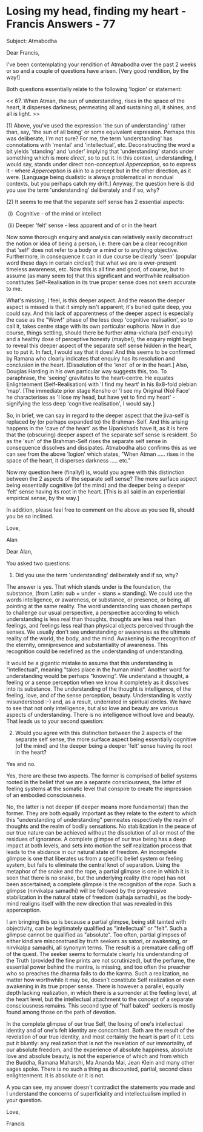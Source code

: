 # Losing my head, finding my heart - Francis Answers - 77


Subject: Atmabodha


Dear Francis,

I've been contemplating your rendition of Atmabodha over the past 2 weeks or so and a couple of questions have arisen. [Very good rendition, by the way!]

Both questions essentially relate to the following 'logion' or statement:

&lt;&lt; 67. When Atman, the sun of understanding, rises in the space of the heart, it disperses darkness; permeating all and sustaining all, it shines, and all is light. &gt;&gt;

(1) Above, you've used the expression 'the sun of understanding' rather than, say, 'the sun of all being' or some equivalent expression. Perhaps this was deliberate, I'm not sure? For me, the term 'understanding' has connotations with 'mental' and 'intellectual', etc. Deconstructing the word a bit yields 'standing' and 'under' implying that 'understanding' stands under something which is more *direct*, so to put it. In this context, understanding, I would say, stands under direct non-conceptual *Apperception*, so to express it - where *Apperception* is akin to a percept but in the other direction, as it were. [Language being dualistic is always problematical in nondual contexts, but you perhaps catch my drift.] Anyway, the question here is did you use the term 'understanding' deliberately and if so, why?

(2) It seems to me that the separate self sense has 2 essential aspects:

&nbsp;(i) &nbsp;Cognitive - of the mind or intellect

&nbsp;(ii) Deeper 'felt' sense - less apparent and of or in the heart

Now some thorough enquiry and analysis can relatively easily deconstruct the notion or idea of being a person, i.e. there can be a clear recognition that 'self' does not refer to a body or a mind or to anything objective. Furthermore, in consequence it can in due course be clearly 'seen' (popular word these days in certain circles!) that what we are is ever-present timeless awareness, etc. Now this is all fine and good, of course, but to assume (as many seem to) that this significant and worthwhile realisation constitutes Self-Realisation in its true proper sense does not seem accurate to me.

What's missing, I feel, is this deeper aspect. And the reason the deeper aspect is missed is that it simply isn't apparent; it's buried quite deep, you could say. And this lack of apparentness of the deeper aspect is especially the case as the &quot;Wow!&quot; phase of the less deep 'cognitive realisation', so to call it, takes centre stage with its own particular euphoria. Now in due course, things settling, should there be further atma-vichara (self-enquiry) and a healthy dose of perceptive honesty (maybe!), the enquiry might begin to reveal this deeper aspect of the separate self sense hidden in the heart, so to put it. In fact, I would say that it does! And this seems to be confirmed by Ramana who clearly indicates that enquiry has its resolution and conclusion in the heart. [Dissolution of the 'knot' of or in the heart.] Also, Douglas Harding in his own particular way suggests this, too. To paraphrase, the 'seeing' gravitates to the heart-centre. He equates Enlightenment (Self-Realisation) with 'I find my heart' in his 8x8-fold plebian 'map'. [The immediate prior stage Kensho or 'I see my Original (No) Face' he characterises as 'I lose my head, but have yet to find my heart' - signifying the less deep 'cognitive realisation', I would say.]

So, in brief, we can say in regard to the deeper aspect that the jiva-self is replaced by (or perhaps expanded to) the Brahman-Self. And this arising happens in the 'cave of the heart' as the Upanishads have it, as it is here that the (obscuring) deeper aspect of the separate self sense is resident. So as the 'sun' of the Brahman-Self rises the separate self sense in consequence dissolves and dissipates. Atmabodha also confirms this as we can see from the above 'logion' which states, &quot;When Atman ..... rises in the space of the heart, it disperses darkness ..... etc.&quot;

Now my question here (finally!) is, would you agree with this distinction between the 2 aspects of the separate self sense? The more surface aspect being essentially cognitive (of the mind) and the deeper being a deeper 'felt' sense having its root in the heart. [This is all said in an experiential empirical sense, by the way.]

In addition, please feel free to comment on the above as you see fit, should you be so inclined.

Love,

Alan

Dear Alan,&nbsp;

You asked two questions:

1. Did you use the term 'understanding' deliberately and if so, why?

The answer is yes. That which stands under is the foundation, the substance, (from Latin: sub = under + stans = standing). We could use the words intelligence, or awareness, or substance, or presence, or being, all pointing at the same reality. The word understanding was chosen perhaps to challenge our usual perspective, a perspective according to which understanding is less real than thoughts, thoughts are less real than feelings, and feelings less real than physical objects perceived through the senses. We usually don't see understanding or awareness as the ultimate reality of the world, the body, and the mind. Awakening is the recognition of the eternity, omnipresence and substantiality of awareness. This recognition could be redefined as the understanding of understanding.

It would be a gigantic mistake to assume that this understanding is &quot;intellectual&quot;, meaning &quot;takes place in the human mind&quot;. Another word for understanding would be perhaps &quot;knowing&quot;. We understand a thought, a feeling or a sense perception when we know it completely as it dissolves into its substance. The understanding of the thought is intelligence, of the feeling, love, and of the sense perception, beauty. Understanding is vastly misunderstood :-) and, as a result, underrated in spiritual circles. We have to see that not only intelligence, but also love and beauty are various aspects of understanding. There is no intelligence without love and beauty. That leads us to your second question:

2. Would you agree with this distinction between the 2 aspects of the separate self sense, the more surface aspect being essentially cognitive (of the mind) and the deeper being a deeper 'felt' sense having its root in the heart?

Yes and no.

Yes, there are these two aspects. The former is comprised of belief systems rooted in the belief that we are a separate consciousness, the latter of feeling systems at the somatic level that conspire to create the impression of an embodied consciousness.&nbsp;

No, the latter is not deeper (if deeper means more fundamental) than the former. They are both equally important as they relate to the extent to which this &quot;understanding of understanding&quot; permeates respectively the realm of thoughts and the realm of bodily sensations. No stabilization in the peace of our true nature can be achieved without the dissolution of all or most of the residues of ignorance. A complete glimpse of our true being has a deep impact at both levels, and sets into motion the self realization process that leads to the abidance in our natural state of freedom. An incomplete glimpse is one that liberates us from a specific belief system or feeling system, but fails to eliminate the central knot of separation. Using the metaphor of the snake and the rope, a partial glimpse is one in which it is seen that there is no snake, but the underlying reality (the rope) has not been ascertained; a complete glimpse is the recognition of the rope. Such a glimpse (nirvikalpa samadhi) will be followed by the progressive stabilization in the natural state of freedom (sahaja samadhi), as the body-mind realigns itself with the new direction that was revealed in this apperception.

I am bringing this up is because a partial glimpse, being still tainted with objectivity, can be legitimately qualified as &quot;intellectual&quot; or &quot;felt&quot;. Such a glimpse cannot be qualified as &quot;absolute&quot;. Too often, partial glimpses of either kind are misconstrued by truth seekers as satori, or awakening, or nirvikalpa samadhi, all synonym terms. The result is a premature calling off of the quest. The seeker seems to formulate clearly his understanding of the Truth (provided the fine prints are not scrutinized), but the perfume, the essential power behind the mantra, is missing, and too often the preacher who so preaches the dharma fails to do the karma. Such a realization, no matter how worthwhile it may be, doesn't constitute Self realization or even awakening in its true proper sense. There is however a parallel, equally depth lacking realization, in which there is a surrender at the feeling level, at the heart level, but the intellectual attachment to the concept of a separate consciousness remains. This second type of &quot;half baked&quot; seekers is mostly found among those on the path of devotion.

In the complete glimpse of our true Self, the losing of one's intellectual identity and of one's felt identity are concomitant. Both are the result of the revelation of our true identity, and most certainly the heart is part of it. Lets put it bluntly: any realization that is not the revelation of our immortality, of our absolute freedom, and the experience of absolute happiness, absolute love and absolute beauty, is not the experience of which and from which the Buddha, Ramana Maharshi, Ma Ananda Mai, Jean Klein and many other sages spoke. There is no such a thing as discounted, partial, second class enlightenment. It is absolute or it is not.

A you can see, my answer doesn't contradict the statements you made and I understand the concerns of superficiality and intellectualism implied in your question.&nbsp;

Love,

Francis




  








